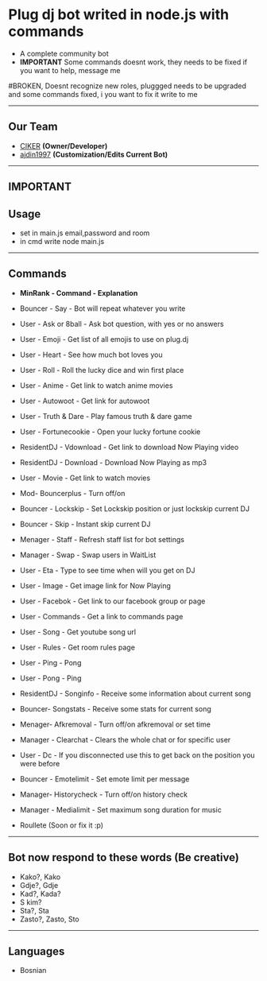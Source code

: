 # Plug dj bot writed in node.js with commands
- A complete community bot
-  __IMPORTANT__ Some commands doesnt work, they needs to be fixed if you want to help, message me

#BROKEN, Doesnt recognize new roles, pluggged needs to be upgraded and some commands fixed, i you want to fix it write to me

-------------
Our Team
---
 - [CIKER]() __(Owner/Developer)__
 - [ajdin1997]() __(Customization/Edits Current Bot)__

-----------------
IMPORTANT
-----------------
Usage
---

* set in main.js email,password and room
* in cmd write node main.js

-----------------
Commands
---
- __MinRank - Command -  Explanation__

- Bouncer - Say - Bot will repeat whatever you write
- User - Ask or 8ball - Ask bot question, with yes or no answers
- User - Emoji - Get list of all emojis to use on plug.dj
- User - Heart - See how much bot loves you
- User - Roll - Roll the lucky dice and win first place
- User - Anime - Get link to watch anime movies
- User - Autowoot - Get link for autowoot
- User - Truth & Dare - Play famous truth & dare game
- User - Fortunecookie - Open your lucky fortune cookie
- ResidentDJ - Vdownload - Get link to download Now Playing video
- ResidentDJ - Download - Download Now Playing as mp3
- User - Movie - Get link to watch movies
- Mod- Bouncerplus - Turn off/on 
- Bouncer - Lockskip - Set Lockskip position or just lockskip current DJ
- Bouncer - Skip - Instant skip current DJ
- Menager - Staff - Refresh staff list for bot settings
- Manager - Swap - Swap users in WaitList
- User - Eta - Type to see time when will you get on DJ
- User - Image - Get image link for Now Playing
- User - Facebok - Get link to our facebook group or page
- User - Commands - Get a link to commands page
- User - Song - Get youtube song url
- User - Rules - Get room rules page
- User - Ping - Pong
- User - Pong - Ping
- ResidentDJ - Songinfo - Receive some information about current song
- Bouncer- Songstats -  Receive some stats for current song
- Menager- Afkremoval - Turn off/on afkremoval or set time
- Manager - Clearchat - Clears the whole chat or for specific user
- User - Dc - If you disconnected use this to get back on the position you were before
- Bouncer - Emotelimit - Set emote limit per message
- Manager- Historycheck - Turn off/on history check
- Manager - Medialimit - Set maximum song duration for music
- Roullete (Soon or fix it :p)

-----------------
Bot now respond to these words (Be creative)
---

- Kako?, Kako
- Gdje?, Gdje
- Kad?, Kada?
- S kim?
- Sta?, Sta
- Zasto?, Zasto, Sto

-----------------
Languages
---

- Bosnian
